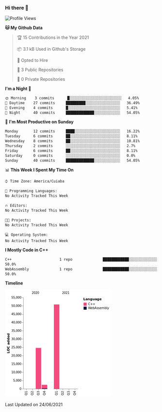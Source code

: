 ### Hi there 👋

<!--
**Mutanne/Mutanne** is a ✨ _special_ ✨ repository because its `README.md` (this file) appears on your GitHub profile.

Here are some ideas to get you started:

- 🔭 I’m currently working on ...
- 🌱 I’m currently learning Julia Language.
- 👯 I’m looking to collaborate on ...
- 🤔 I’m looking for help with ...
- 💬 Ask me about ...
- 📫 How to reach me: ...
- 😄 Pronouns: ...
- ⚡ Fun fact: ...
-->

<!--START_SECTION:waka-->
![Profile Views](http://img.shields.io/badge/Profile%20Views-0-blue)

**🐱 My Github Data** 

> 🏆 15 Contributions in the Year 2021
 > 
> 📦 3.1 kB Used in Github's Storage 
 > 
> 💼 Opted to Hire
 > 
> 📜 3 Public Repositories 
 > 
> 🔑 0 Private Repositories  
 > 
**I'm a Night 🦉** 

```text
🌞 Morning    3 commits      █░░░░░░░░░░░░░░░░░░░░░░░░   4.05% 
🌆 Daytime    27 commits     █████████░░░░░░░░░░░░░░░░   36.49% 
🌃 Evening    4 commits      █░░░░░░░░░░░░░░░░░░░░░░░░   5.41% 
🌙 Night      40 commits     █████████████░░░░░░░░░░░░   54.05%

```
📅 **I'm Most Productive on Sunday** 

```text
Monday       12 commits     ████░░░░░░░░░░░░░░░░░░░░░   16.22% 
Tuesday      6 commits      ██░░░░░░░░░░░░░░░░░░░░░░░   8.11% 
Wednesday    8 commits      ██░░░░░░░░░░░░░░░░░░░░░░░   10.81% 
Thursday     2 commits      ░░░░░░░░░░░░░░░░░░░░░░░░░   2.7% 
Friday       6 commits      ██░░░░░░░░░░░░░░░░░░░░░░░   8.11% 
Saturday     0 commits      ░░░░░░░░░░░░░░░░░░░░░░░░░   0.0% 
Sunday       40 commits     █████████████░░░░░░░░░░░░   54.05%

```


📊 **This Week I Spent My Time On** 

```text
⌚︎ Time Zone: America/Cuiaba

💬 Programming Languages: 
No Activity Tracked This Week

🔥 Editors: 
No Activity Tracked This Week

🐱‍💻 Projects: 
No Activity Tracked This Week

💻 Operating System: 
No Activity Tracked This Week

```

**I Mostly Code in C++** 

```text
C++                      1 repo              ████████████░░░░░░░░░░░░░   50.0% 
WebAssembly              1 repo              ████████████░░░░░░░░░░░░░   50.0%

```


**Timeline**

![Chart not found](https://raw.githubusercontent.com/Mutanne/Mutanne/main/charts/bar_graph.png) 


 Last Updated on 24/06/2021
<!--END_SECTION:waka-->

